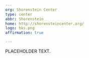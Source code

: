 ```yaml
---
org: Shorenstein Center
type: center
abbr: Shorenstein
home: http://shorensteincenter.org/
logo: hks.png
affirmation: true

---
```


PLACEHOLDER TEXT.

